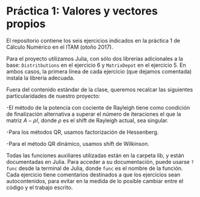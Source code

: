# Práctica 1: Valores y vectores propios

El repositorio contiene los seis ejercicios indicados en la práctica 1 de
Cálculo Numérico en el ITAM (otoño 2017).

Para el proyecto utilizamos Julia, con sólo dos librerías adicionales a la base:
`Distritbutions` en el ejercicio 6 y `MatrixDepot` en el ejercicio 5. En ambos
casos, la primera línea de cada ejercicio (que dejamos comentada) instala la
librería adecuada.

Fuera del contenido estándar de la clase, queremos recalcar las siguientes
particularidades de nuestro proyecto:

-El método de la potencia con cociente de Rayleigh tiene como condición de
finalización alternativa a superar el número de iteraciones el que la matriz
$A-\rho I$, donde $\rho$ es el shift de Rayleigh actual, sea singular.

-Para los métodos QR, usamos factorización de Hessenberg.

-Para el método QR dinámico, usamos shift de Wilkinson.

Todas las funciones auxiliares utilizadas están en la carpeta lib, y están
documentadas en Julia. Para acceder a su documentación, puede usarse
`? func` desde la terminal de Julia, donde `func` es el nombre de la función.
Cada ejercicio tiene comentarios destinados a que los ejercicios sean
autocontenidos, para evitar en la medida de lo posible cambiar entre el
código y el trabajo escrito.
